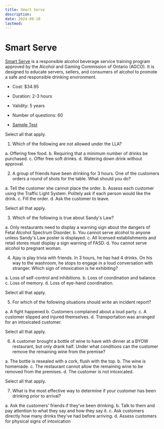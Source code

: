 ```yaml
---
title: Smart Serve
description:
date: 2024-09-18
lastmod:
---
```


# Smart Serve

[Smart Serve](https://smartserve.ca/) is a responsible alcohol beverage service training program approved by the Alcohol and Gaming Commission of Ontario (AGCO). It is designed to educate servers, sellers, and consumers of alcohol to promote a safe and responsible drinking environment.

- Cost: $34.95
- Duration: 2-3 hours
- Validity: 5 years
- Number of questions: 60

- [Sample Test](https://www.studocu.com/en-ca/document/branksome-hall/canadian-and-international-law-university-preparation/test-qa-hta/44985553)

Select all that apply.

1. Which of the following are not allowed under the LLA?

a. Offering free food.
b. Requiring that a minimum number of drinks be purchased.
c. Offer free soft drinks.
d. Watering down drink without approval.

2. A group of friends have been drinking for 3 hours. One of the customers orders a round of shots for the table. What should you do?

a. Tell the customer she cannot place the order.
b. Assess each customer using the Traffic Light System. Politely ask if each person would like the drink.
c. Fill the order.
d. Ask the customer to leave.

Select all that apply.

3. Which of the following is true about Sandy's Law?

a. Only restaurants need to display a warning sign about the dangers of Fetal Alcohol Spectrum Disorder.
b. You cannot serve alcohol to anyone unless Sandy's Law poster is displayed.
c. All licensed establishments and retail stores must display a sign warning of FASD.
d. You cannot serve alcohol to pregnant woman.

4. Ajay is play trivia with friends. In 3 hours, he has had 4 drinks. On his way to the washroom, he stops to engage in a loud conversation with stranger. Which sign of intoxication is he exhibiting?

a. Loss of self-control and inhibitions.
b. Loss of coordination and balance.
c. Loss of memory.
d. Loss of eye-hand coordination.

Select all that apply.

5. For which of the following situations should write an incident report?

a. A fight happened
b. Customers complained about a loud party.
c. A customer slipped and injured themselves.
d. Transportation was arranged for an intoxicated customer.

Select all that apply.

6. A customer brought a bottle of wine to have with dinner at a BYOW restaurant, but only drank half. Under what conditions can the customer remove the remaining wine from the premise?

a. The bottle is resealed with a cork, flush with the top.
b. The wine is homemade.
c. The restaurant cannot allow the remaining wine to be removed from the premises.
d. The customer is not intoxicated.

Select all that apply.

7. What is the most effective way to determine if your customer has been drinking prior to arrival?

a. Ask the customers' friends if they've been drinking.
b. Talk to them and pay attention to what they say and how they say it.
c. Ask customers directly how many drinks they've had before arriving.
d. Assess customers for physical signs of intoxication
